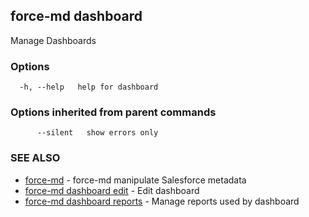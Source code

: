 ## force-md dashboard

Manage Dashboards

### Options

```
  -h, --help   help for dashboard
```

### Options inherited from parent commands

```
      --silent   show errors only
```

### SEE ALSO

* [force-md](force-md.md)	 - force-md manipulate Salesforce metadata
* [force-md dashboard edit](force-md_dashboard_edit.md)	 - Edit dashboard
* [force-md dashboard reports](force-md_dashboard_reports.md)	 - Manage reports used by dashboard

